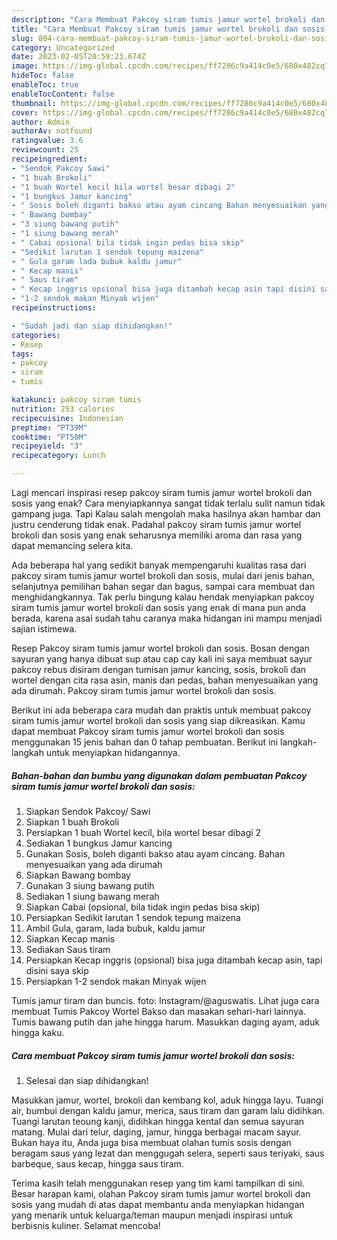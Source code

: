 ```yaml
---
description: "Cara Membuat Pakcoy siram tumis jamur wortel brokoli dan sosis, Bikin Ngiler"
title: "Cara Membuat Pakcoy siram tumis jamur wortel brokoli dan sosis, Bikin Ngiler"
slug: 804-cara-membuat-pakcoy-siram-tumis-jamur-wortel-brokoli-dan-sosis-bikin-ngiler
category: Uncategorized
date: 2023-02-05T20:59:23.674Z
image: https://img-global.cpcdn.com/recipes/ff7286c9a414c0e5/680x482cq70/pakcoy-siram-tumis-jamur-wortel-brokoli-dan-sosis-foto-resep-utama.jpg
hideToc: false
enableToc: true
enableTocContent: false
thumbnail: https://img-global.cpcdn.com/recipes/ff7286c9a414c0e5/680x482cq70/pakcoy-siram-tumis-jamur-wortel-brokoli-dan-sosis-foto-resep-utama.jpg
cover: https://img-global.cpcdn.com/recipes/ff7286c9a414c0e5/680x482cq70/pakcoy-siram-tumis-jamur-wortel-brokoli-dan-sosis-foto-resep-utama.jpg
author: Admin
authorAv: notfound
ratingvalue: 3.6
reviewcount: 25
recipeingredient:
- "Sendok Pakcoy Sawi"
- "1 buah Brokoli"
- "1 buah Wortel kecil bila wortel besar dibagi 2"
- "1 bungkus Jamur kancing"
- " Sosis boleh diganti bakso atau ayam cincang Bahan menyesuaikan yang ada dirumah"
- " Bawang bombay"
- "3 siung bawang putih"
- "1 siung bawang merah"
- " Cabai opsional bila tidak ingin pedas bisa skip"
- "Sedikit larutan 1 sendok tepung maizena"
- " Gula garam lada bubuk kaldu jamur"
- " Kecap manis"
- " Saus tiram"
- " Kecap inggris opsional bisa juga ditambah kecap asin tapi disini saya skip"
- "1-2 sendok makan Minyak wijen"
recipeinstructions:

- "Sudah jadi dan siap dihidangkan!"
categories:
- Resep
tags:
- pakcoy
- siram
- tumis

katakunci: pakcoy siram tumis 
nutrition: 253 calories
recipecuisine: Indonesian
preptime: "PT39M"
cooktime: "PT50M"
recipeyield: "3"
recipecategory: Lunch

---
```



Lagi mencari inspirasi resep pakcoy siram tumis jamur wortel brokoli dan sosis yang enak? Cara menyiapkannya sangat tidak terlalu sulit namun tidak gampang juga. Tapi Kalau salah mengolah maka hasilnya akan hambar dan justru cenderung tidak enak. Padahal pakcoy siram tumis jamur wortel brokoli dan sosis yang enak seharusnya memiliki aroma dan rasa yang dapat memancing selera kita.


Ada beberapa hal yang sedikit banyak mempengaruhi kualitas rasa dari pakcoy siram tumis jamur wortel brokoli dan sosis, mulai dari jenis bahan, selanjutnya pemilihan bahan segar dan bagus, sampai cara membuat dan menghidangkannya. Tak perlu bingung kalau hendak menyiapkan pakcoy siram tumis jamur wortel brokoli dan sosis yang enak di mana pun anda berada, karena asal sudah tahu caranya maka hidangan ini mampu menjadi sajian istimewa.

Resep Pakcoy siram tumis jamur wortel brokoli dan sosis. Bosan dengan sayuran yang hanya dibuat sup atau cap cay kali ini saya membuat sayur pakcoy rebus disiram dengan tumisan jamur kancing, sosis, brokoli dan wortel dengan cita rasa asin, manis dan pedas, bahan menyesuaikan yang ada dirumah. Pakcoy siram tumis jamur wortel brokoli dan sosis.


Berikut ini ada beberapa cara mudah dan praktis untuk membuat pakcoy siram tumis jamur wortel brokoli dan sosis yang siap dikreasikan. Kamu dapat membuat Pakcoy siram tumis jamur wortel brokoli dan sosis menggunakan 15 jenis bahan dan 0 tahap pembuatan. Berikut ini langkah-langkah untuk menyiapkan hidangannya.

<!--inarticleads1-->

##### Bahan-bahan dan bumbu yang digunakan dalam pembuatan Pakcoy siram tumis jamur wortel brokoli dan sosis:

1. Siapkan Sendok Pakcoy/ Sawi
1. Siapkan 1 buah Brokoli
1. Persiapkan 1 buah Wortel kecil, bila wortel besar dibagi 2
1. Sediakan 1 bungkus Jamur kancing
1. Gunakan  Sosis, boleh diganti bakso atau ayam cincang. Bahan menyesuaikan yang ada dirumah
1. Siapkan  Bawang bombay
1. Gunakan 3 siung bawang putih
1. Sediakan 1 siung bawang merah
1. Siapkan  Cabai (opsional, bila tidak ingin pedas bisa skip)
1. Persiapkan Sedikit larutan 1 sendok tepung maizena
1. Ambil  Gula, garam, lada bubuk, kaldu jamur
1. Siapkan  Kecap manis
1. Sediakan  Saus tiram
1. Persiapkan  Kecap inggris (opsional) bisa juga ditambah kecap asin, tapi disini saya skip
1. Persiapkan 1-2 sendok makan Minyak wijen


Tumis jamur tiram dan buncis. foto: Instagram/@aguswatis. Lihat juga cara membuat Tumis Pakcoy Wortel Bakso dan masakan sehari-hari lainnya. Tumis bawang putih dan jahe hingga harum. Masukkan daging ayam, aduk hingga kaku. 

<!--inarticleads2-->

##### Cara membuat Pakcoy siram tumis jamur wortel brokoli dan sosis:


1. Selesai dan siap dihidangkan!

Masukkan jamur, wortel, brokoli dan kembang kol, aduk hingga layu. Tuangi air, bumbui dengan kaldu jamur, merica, saus tiram dan garam lalu didihkan. Tuangi larutan teoung kanji, didihkan hingga kental dan semua sayuran matang. Mulai dari telur, daging, jamur, hingga berbagai macam sayur. Bukan haya itu, Anda juga bisa membuat olahan tumis sosis dengan beragam saus yang lezat dan menggugah selera, seperti saus teriyaki, saus barbeque, saus kecap, hingga saus tiram. 

Terima kasih telah menggunakan resep yang tim kami tampilkan di sini. Besar harapan kami, olahan Pakcoy siram tumis jamur wortel brokoli dan sosis yang mudah di atas dapat membantu anda menyiapkan hidangan yang menarik untuk keluarga/teman maupun menjadi inspirasi untuk berbisnis kuliner. Selamat mencoba!

